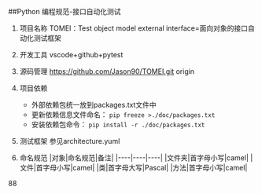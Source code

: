 ##Python 编程规范-接口自动化测试

1. 项目名称
   TOMEI：Test object model external interface=面向对象的接口自动化测试框架

2. 开发工具
    vscode+github+pytest

3. 源码管理
   https://github.com/Jason90/TOMEI.git
   origin

4. 项目依赖
    - 外部依赖包统一放到packages.txt文件中
    - 更新依赖信息文件命名：
    `pip freeze >./doc/packages.txt`
    - 安装依赖包命令：
    `pip install -r ./doc/packages.txt`

5. 测试框架
    参见architecture.yuml

6. 命名规范
   |对象|命名规范|备注|
   |----|----|----|
   |文件夹|首字母小写|camel|
   |文件|首字母小写|camel|
   |类|首字母大写|Pascal|
   |方法|首字母小写|camel|


88